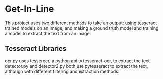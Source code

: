 # Get-In-Line

This project uses two different methods to take an output: using tesseract trained models on an image, and making a ground truth model and training a model to extract the text from an image.

## Tesseract Libraries
ocr.py uses tesserocr, a python api to tesseract-ocr, to extract the text.
detector.py and detector2.py both use pytesseract to extract the text, although with different filtering and extraction methods.

